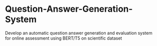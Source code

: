 # Question-Answer-Generation-System
Develop an automatic question answer generation and evaluation system for online assessment using BERT/T5 on scientific dataset
